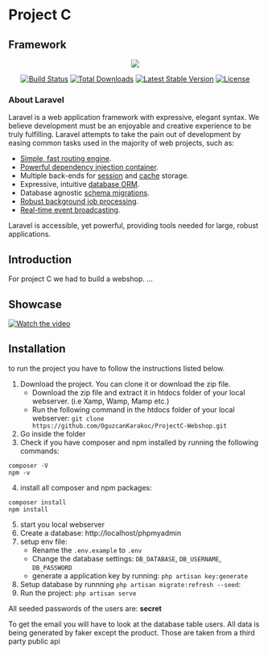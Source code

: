 # Project C

## Framework

<p align="center"><img src="https://laravel.com/assets/img/components/logo-laravel.svg"></p>

<p align="center">
<a href="https://travis-ci.org/laravel/framework"><img src="https://travis-ci.org/laravel/framework.svg" alt="Build Status"></a>
<a href="https://packagist.org/packages/laravel/framework"><img src="https://poser.pugx.org/laravel/framework/d/total.svg" alt="Total Downloads"></a>
<a href="https://packagist.org/packages/laravel/framework"><img src="https://poser.pugx.org/laravel/framework/v/stable.svg" alt="Latest Stable Version"></a>
<a href="https://packagist.org/packages/laravel/framework"><img src="https://poser.pugx.org/laravel/framework/license.svg" alt="License"></a>
</p>

### About Laravel

Laravel is a web application framework with expressive, elegant syntax. We believe development must be an enjoyable and creative experience to be truly fulfilling. Laravel attempts to take the pain out of development by easing common tasks used in the majority of web projects, such as:

- [Simple, fast routing engine](https://laravel.com/docs/routing).
- [Powerful dependency injection container](https://laravel.com/docs/container).
- Multiple back-ends for [session](https://laravel.com/docs/session) and [cache](https://laravel.com/docs/cache) storage.
- Expressive, intuitive [database ORM](https://laravel.com/docs/eloquent).
- Database agnostic [schema migrations](https://laravel.com/docs/migrations).
- [Robust background job processing](https://laravel.com/docs/queues).
- [Real-time event broadcasting](https://laravel.com/docs/broadcasting).

Laravel is accessible, yet powerful, providing tools needed for large, robust applications.


## Introduction

For project C we had to build a webshop. ...

## Showcase

[![Watch the video](https://oguzcankarakoc.github.io/storage/Logo.png)](https://oguzcankarakoc.github.io/storage/showcase.mp4)

## Installation

to run the project you have to follow the instructions listed below.

1. Download the project. You can clone it or download the zip file.
    - Download the zip file and extract it in htdocs folder of your local webserver. (i.e Xamp, Wamp, Mamp etc.)
    - Run the following command in the htdocs folder of your local webserver: `git clone https://github.com/OguzcanKarakoc/ProjectC-Webshop.git`
2. Go inside the folder
3. Check if you have composer and npm installed by running the following commands:
```
composer -V
npm -v
```
4. install all composer and npm packages: 
``` 
composer install
npm install
```
5. start you local webserver
6. Create a database: http://localhost/phpmyadmin
7. setup env file:
    - Rename the `.env.example` to `.env`
    - Change the database settings: `DB_DATABASE`, `DB_USERNAME`, `DB_PASSWORD`
    - generate a application key by running: `php artisan key:generate`
8. Setup database by runnning `php artisan migrate:refresh --seed`:
9. Run the project: `php artisan serve`

All seeded passwords of the users are: **secret**  

To get the email you will have to look at the database table users. All data is being generated by faker except the product. Those are taken from a third party public api
